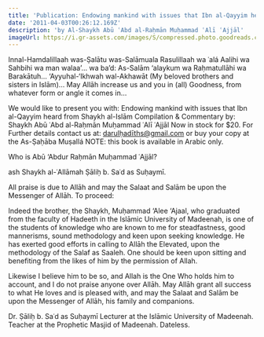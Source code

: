 ```yaml
---
title: 'Publication: Endowing mankind with issues that Ibn al-Qayyim heard from Shaykh al-Islām'
date: '2011-04-03T00:26:12.169Z'
description: 'by Al-Shaykh Abū ʿAbd al-Raḥmān Muḥammad ʿAlī ʿAjjāl'
imageUrl: https://i.gr-assets.com/images/S/compressed.photo.goodreads.com/books/1461018080l/29587295._SX318_.jpg
---
```


Innal-Hamdalillaah was-Ṣalātu was-Salāmuala Rasulillaah wa ʿalá Aalihi wa Sahbihi wa man walaa’…
wa ba’d:
As-Salām ‘alaykum wa Raḥmatullāhi wa Barakātuh…
‘Ayyuhal-‘Ikhwah wal-Akhawāt (My beloved brothers and sisters in Islām)…
May Allāh increase us and you in (all) Goodness, from whatever form or angle it comes in…

We would like to present you with:
Endowing mankind with issues that Ibn al-Qayyim heard from Shaykh al-Islām
Compilation & Commentary by: Shaykh Abū ʿAbd al-Raḥmān Muḥammad ʿAlī ʿAjjāl
Now in stock for \$20. For Further details contact us at: darulḥadīths@gmail.com or buy your copy at the As-Ṣaḥāba Muṣallá
NOTE: this book is available in Arabic only.

Who is Abū ‘Abdur Raḥmān Muḥammad ʿAjjāl?

ash Shaykh al-ʿAllāmah Ṣāliḥ b. Saʿd as Suḥaymī.

All praise is due to Allāh and may the Salaat and Salām be upon the Messenger of Allāh.
To proceed:

Indeed the brother, the Shaykh, Muḥammad ‘Alee ‘Ajaal, who graduated from the faculty of Hadeeth in the Islāmic University of Madeenah, is one of the students of knowledge who are known to me for steadfastness, good mannerisms, sound methodology and keen upon seeking knowledge. He has exerted good efforts in calling to Allāh the Elevated, upon the methodology of the Salaf as Saaleh.
One should be keen upon sitting and benefiting from the likes of him by the permission of Allah.

Likewise I believe him to be so, and Allah is the One Who holds him to account, and I do not praise anyone over Allāh.
May Allāh grant all success to what He loves and is pleased with, and may the Salaat and Salām be upon the Messenger of Allāh, his family and companions.

Dr. Ṣāliḥ b. Saʿd as Suḥaymī
Lecturer at the Islāmic University of Madeenah.
Teacher at the Prophetic Masjid of Madeenah.
Dateless.
